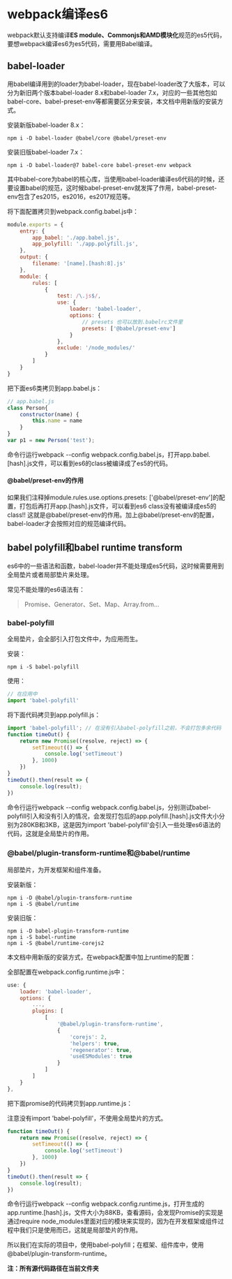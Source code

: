 # webpack编译es6

webpack默认支持编译**ES module、Commonjs和AMD模块化**规范的es5代码，要想webpack编译es6为es5代码，需要用Babel编译。

## babel-loader

用babel编译用到的loader为babel-loader，现在babel-loader改了大版本，可以分为新旧两个版本babel-loader 8.x和babel-loader 7.x，对应的一些其他包如babel-core、babel-preset-env等都需要区分来安装，本文档中用新版的安装方式。

安装新版babel-loader 8.x：

```
npm i -D babel-loader @babel/core @babel/preset-env
```

安装旧版babel-loader 7.x：

```
npm i -D babel-loader@7 babel-core babel-preset-env webpack
```
其中babel-core为babel的核心库，当使用babel-loader编译es6代码的时候，还要设置babel的规范，这时候babel-preset-env就发挥了作用，babel-preset-env包含了es2015，es2016，es2017规范等。

将下面配置拷贝到webpack.config.babel.js中：

```js
module.exports = {
    entry: {
        app_babel: './app.babel.js',
        app_polyfill: './app.polyfill.js',
    },
    output: {
        filename: '[name].[hash:8].js'
    },
    module: {
        rules: [
            {
                test: /\.js$/,
                use: {
                    loader: 'babel-loader',
                    options: {
                        // presets 也可以放到.babelrc文件里
                        presets: ['@babel/preset-env']
                    }
                },
                exclude: '/node_modules/'
            }
        ]
    }
}
```
把下面es6类拷贝到app.babel.js：

```js
// app.babel.js
class Person{
    constructor(name) {
        this.name = name
    }
}
var p1 = new Person('test');
```

命令行运行webpack --config webpack.config.babel.js，打开app.babel.[hash].js文件，可以看到es6的class被编译成了es5的代码。

#### @babel/preset-env的作用

如果我们注释掉module.rules.use.options.presets: ['@babel/preset-env']的配置，打包后再打开app.[hash].js文件，可以看到es6 class没有被编译成es5的class!! 这就是@babel/preset-env的作用。加上@babel/preset-env的配置，babel-loader才会按照对应的规范编译代码。

## babel polyfill和babel runtime transform

es6中的一些语法和函数，babel-loader并不能处理成es5代码，这时候需要用到全局垫片或者局部垫片来处理。

常见不能处理的es6语法有：

> Promise、Generator、Set、Map、Array.from...

### babel-polyfill

全局垫片，会全部引入打包文件中，为应用而生。

安装：

```
npm i -S babel-polyfill
```

使用：

```js
// 在应用中
import 'babel-polyfill'
```

将下面代码拷贝到app.polyfill.js：

```js
import 'babel-polyfill'; // 在没有引入babel-polyfill之前，不会打包多余代码
function timeOut() {
    return new Promise((resolve, reject) => {
        setTimeout(() => {
            console.log('setTimeout')
        }, 1000)
    })
}
timeOut().then(result => {
    console.log(result);
})
```
命令行运行webpack --config webpack.config.babel.js，分别测试babel-polyfill引入和没有引入的情况，会发现打包后的app.polyfill.[hash].js文件大小分别为280KB和3KB，这是因为import 'babel-polyfill'会引入一些处理es6语法的代码，这就是全局垫片的作用。

### @babel/plugin-transform-runtime和@babel/runtime

局部垫片，为开发框架和组件准备。

安装新版：

```
npm i -D @babel/plugin-transform-runtime
npm i -S @babel/runtime
```
安装旧版：

```
npm i -D babel-plugin-transform-runtime
npm i -S babel-runtime
npm i -S @babel/runtime-corejs2
```

本文档中用新版的安装方式，在webpack配置中加上runtime的配置：

全部配置在webpack.config.runtime.js中：

```js
use: {
    loader: 'babel-loader',
    options: {
        ...,
        plugins: [
            [
                '@babel/plugin-transform-runtime',
                {
                    'corejs': 2,
                    'helpers': true,
                    'regenerator': true,
                    'useESModules': true
                }
            ]
        ]
    }
},
```
把下面promise的代码拷贝到app.runtime.js：

注意没有import 'babel-polyfill'，不使用全局垫片的方式。

```js
function timeOut() {
    return new Promise((resolve, reject) => {
        setTimeout(() => {
            console.log('setTimeout')
        }, 1000)
    })
}
timeOut().then(result => {
    console.log(result);
})
```
命令行运行webpack --config webpack.config.runtime.js，打开生成的app.runtime.[hash].js，文件大小为88KB，查看源码，会发现Promise的实现是通过require node_modules里面对应的模块来实现的，因为在开发框架或组件过程中我们只是使用而已，这就是局部垫片的作用。

所以我们在实际的项目中，使用babel-polyfill；在框架、组件库中，使用@babel/plugin-transform-runtime。

**注：所有源代码路径在当前文件夹**

